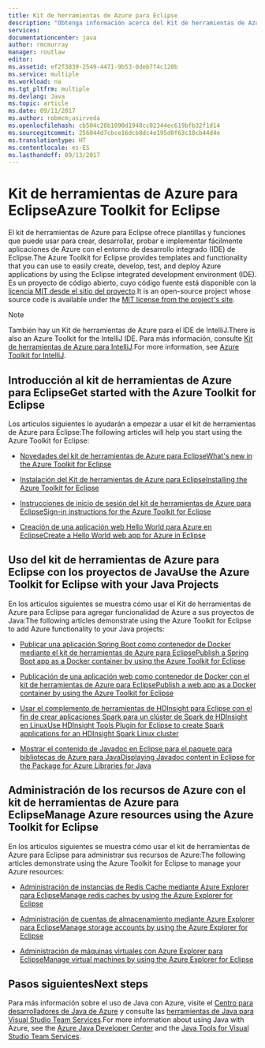 ```yaml
---
title: Kit de herramientas de Azure para Eclipse
description: "Obtenga información acerca del Kit de herramientas de Azure para Eclipse."
services: 
documentationcenter: java
author: rmcmurray
manager: routlaw
editor: 
ms.assetid: ef2f3839-2549-4471-9b53-0deb7f4c128b
ms.service: multiple
ms.workload: na
ms.tgt_pltfrm: multiple
ms.devlang: Java
ms.topic: article
ms.date: 09/11/2017
ms.author: robmcm;asirveda
ms.openlocfilehash: cb504c28b1090d1948cc02344ec619bfb32f1d14
ms.sourcegitcommit: 256044d7cbce16dcb8dc4e195d0f63c10cb44d4e
ms.translationtype: HT
ms.contentlocale: es-ES
ms.lasthandoff: 09/13/2017
---
```

# <a name="azure-toolkit-for-eclipse"></a><span data-ttu-id="30534-103">Kit de herramientas de Azure para Eclipse</span><span class="sxs-lookup"><span data-stu-id="30534-103">Azure Toolkit for Eclipse</span></span>
<span data-ttu-id="30534-104">El kit de herramientas de Azure para Eclipse ofrece plantillas y funciones que puede usar para crear, desarrollar, probar e implementar fácilmente aplicaciones de Azure con el entorno de desarrollo integrado (IDE) de Eclipse.</span><span class="sxs-lookup"><span data-stu-id="30534-104">The Azure Toolkit for Eclipse provides templates and functionality that you can use to easily create, develop, test, and deploy Azure applications by using the Eclipse integrated development environment (IDE).</span></span> <span data-ttu-id="30534-105">Es un proyecto de código abierto, cuyo código fuente está disponible con la [licencia MIT desde el sitio del proyecto](https://github.com/microsoft/azure-tools-for-java).</span><span class="sxs-lookup"><span data-stu-id="30534-105">It is an open-source project whose source code is available under the [MIT license from the project's site](https://github.com/microsoft/azure-tools-for-java).</span></span>

> [!NOTE]
> <span data-ttu-id="30534-106">También hay un Kit de herramientas de Azure para el IDE de IntelliJ.</span><span class="sxs-lookup"><span data-stu-id="30534-106">There is also an Azure Toolkit for the IntelliJ IDE.</span></span> <span data-ttu-id="30534-107">Para más información, consulte [Kit de herramientas de Azure para IntelliJ](../intellij/azure-toolkit-for-intellij.md).</span><span class="sxs-lookup"><span data-stu-id="30534-107">For more information, see [Azure Toolkit for IntelliJ](../intellij/azure-toolkit-for-intellij.md).</span></span>
> 
> 

## <a name="get-started-with-the-azure-toolkit-for-eclipse"></a><span data-ttu-id="30534-108">Introducción al kit de herramientas de Azure para Eclipse</span><span class="sxs-lookup"><span data-stu-id="30534-108">Get started with the Azure Toolkit for Eclipse</span></span>
<span data-ttu-id="30534-109">Los artículos siguientes lo ayudarán a empezar a usar el kit de herramientas de Azure para Eclipse:</span><span class="sxs-lookup"><span data-stu-id="30534-109">The following articles will help you start using the Azure Toolkit for Eclipse:</span></span>

* [<span data-ttu-id="30534-110">Novedades del kit de herramientas de Azure para Eclipse</span><span class="sxs-lookup"><span data-stu-id="30534-110">What's new in the Azure Toolkit for Eclipse</span></span>](azure-toolkit-for-eclipse-whats-new.md)

* [<span data-ttu-id="30534-111">Instalación del Kit de herramientas de Azure para Eclipse</span><span class="sxs-lookup"><span data-stu-id="30534-111">Installing the Azure Toolkit for Eclipse</span></span>](azure-toolkit-for-eclipse-installation.md)

* [<span data-ttu-id="30534-112">Instrucciones de inicio de sesión del kit de herramientas de Azure para Eclipse</span><span class="sxs-lookup"><span data-stu-id="30534-112">Sign-in instructions for the Azure Toolkit for Eclipse</span></span>](azure-toolkit-for-eclipse-sign-in-instructions.md)

* [<span data-ttu-id="30534-113">Creación de una aplicación web Hello World para Azure en Eclipse</span><span class="sxs-lookup"><span data-stu-id="30534-113">Create a Hello World web app for Azure in Eclipse</span></span>](/azure/app-service-web/app-service-web-eclipse-create-hello-world-web-app)

## <a name="use-the-azure-toolkit-for-eclipse-with-your-java-projects"></a><span data-ttu-id="30534-114">Uso del kit de herramientas de Azure para Eclipse con los proyectos de Java</span><span class="sxs-lookup"><span data-stu-id="30534-114">Use the Azure Toolkit for Eclipse with your Java Projects</span></span>
<span data-ttu-id="30534-115">En los artículos siguientes se muestra cómo usar el Kit de herramientas de Azure para Eclipse para agregar funcionalidad de Azure a sus proyectos de Java:</span><span class="sxs-lookup"><span data-stu-id="30534-115">The following articles demonstrate using the Azure Toolkit for Eclipse to add Azure functionality to your Java projects:</span></span>

* [<span data-ttu-id="30534-116">Publicar una aplicación Spring Boot como contenedor de Docker mediante el kit de herramientas de Azure para Eclipse</span><span class="sxs-lookup"><span data-stu-id="30534-116">Publish a Spring Boot app as a Docker container by using the Azure Toolkit for Eclipse</span></span>](azure-toolkit-for-eclipse-publish-spring-boot-docker-app.md)

* [<span data-ttu-id="30534-117">Publicación de una aplicación web como contenedor de Docker con el kit de herramientas de Azure para Eclipse</span><span class="sxs-lookup"><span data-stu-id="30534-117">Publish a web app as a Docker container by using the Azure Toolkit for Eclipse</span></span>](azure-toolkit-for-eclipse-publish-as-docker-container.md)

* [<span data-ttu-id="30534-118">Usar el complemento de herramientas de HDInsight para Eclipse con el fin de crear aplicaciones Spark para un clúster de Spark de HDInsight en Linux</span><span class="sxs-lookup"><span data-stu-id="30534-118">Use HDInsight Tools Plugin for Eclipse to create Spark applications for an HDInsight Spark Linux cluster</span></span>](/azure/hdinsight/hdinsight-apache-spark-eclipse-tool-plugin)

* [<span data-ttu-id="30534-119">Mostrar el contenido de Javadoc en Eclipse para el paquete para bibliotecas de Azure para Java</span><span class="sxs-lookup"><span data-stu-id="30534-119">Displaying Javadoc content in Eclipse for the Package for Azure Libraries for Java</span></span>](azure-toolkit-for-eclipse-displaying-javadoc-content-for-azure-libraries.md)

## <a name="manage-azure-resources-using-the-azure-toolkit-for-eclipse"></a><span data-ttu-id="30534-120">Administración de los recursos de Azure con el kit de herramientas de Azure para Eclipse</span><span class="sxs-lookup"><span data-stu-id="30534-120">Manage Azure resources using the Azure Toolkit for Eclipse</span></span>
<span data-ttu-id="30534-121">En los artículos siguientes se muestra cómo usar el kit de herramientas de Azure para Eclipse para administrar sus recursos de Azure:</span><span class="sxs-lookup"><span data-stu-id="30534-121">The following articles demonstrate using the Azure Toolkit for Eclipse to manage your Azure resources:</span></span>

* [<span data-ttu-id="30534-122">Administración de instancias de Redis Cache mediante Azure Explorer para Eclipse</span><span class="sxs-lookup"><span data-stu-id="30534-122">Manage redis caches by using the Azure Explorer for Eclipse</span></span>](azure-toolkit-for-eclipse-managing-redis-caches-using-azure-explorer.md)

* [<span data-ttu-id="30534-123">Administración de cuentas de almacenamiento mediante Azure Explorer para Eclipse</span><span class="sxs-lookup"><span data-stu-id="30534-123">Manage storage accounts by using the Azure Explorer for Eclipse</span></span>](azure-toolkit-for-eclipse-managing-storage-accounts-using-azure-explorer.md)

* [<span data-ttu-id="30534-124">Administración de máquinas virtuales con Azure Explorer para Eclipse</span><span class="sxs-lookup"><span data-stu-id="30534-124">Manage virtual machines by using the Azure Explorer for Eclipse</span></span>](azure-toolkit-for-eclipse-managing-virtual-machines-using-azure-explorer.md)

## <a name="next-steps"></a><span data-ttu-id="30534-125">Pasos siguientes</span><span class="sxs-lookup"><span data-stu-id="30534-125">Next steps</span></span>

<span data-ttu-id="30534-126">Para más información sobre el uso de Java con Azure, visite el [Centro para desarrolladores de Java de Azure](https://azure.microsoft.com/develop/java/) y consulte las [herramientas de Java para Visual Studio Team Services](https://java.visualstudio.com/).</span><span class="sxs-lookup"><span data-stu-id="30534-126">For more information about using Java with Azure, see the [Azure Java Developer Center](https://azure.microsoft.com/develop/java/) and the [Java Tools for Visual Studio Team Services](https://java.visualstudio.com/).</span></span>

<!-- [!INCLUDE [azure-toolkit-additional-resources](../includes/azure-toolkit-additional-resources.md)] -->

<!-- URL List -->

[Azure Java Developer Center]: https://docs.microsoft.com/java/azure
[Java Tools for Visual Studio Team Services]: https://java.visualstudio.com/

<!-- Temporarily Deprecated URLs -->

<!-- [Deploying large deployments](azure-toolkit-for-eclipse-deploying-large-deployments.md) -->
<!-- [How to Maintain Session Data with Session Affinity]: http://go.microsoft.com/fwlink/?LinkID=699539 -->
<!-- [How to Use Co-located Caching]: http://go.microsoft.com/fwlink/?LinkID=699542 -->
<!-- [How to Use Dedicated Caching]: http://go.microsoft.com/fwlink/?LinkID=699543 -->
<!-- [How to Use JMS with AMQP 1.0 in Azure with Eclipse]: http://go.microsoft.com/fwlink/?LinkID=699544 -->
<!-- [How to Use SSL Offloading]: http://go.microsoft.com/fwlink/?LinkID=699545 -->
<!-- [SSL Offloading]: http://go.microsoft.com/fwlink/?LinkID=699549 -->
<!-- [Using the Azure Service Runtime Library in JSP]: http://go.microsoft.com/fwlink/?LinkID=699551 -->
<!-- [How to Authenticate Web Users with Azure Access Control Service Using Eclipse]: /azure/active-directory/active-directory-java-authenticate-users-access-control-eclipse.md -->
<!-- [Debug a Java Web App on Azure in Eclipse]: /azure/app-service-web/app-service-web-debug-java-web-app-in-eclipse.md -->
<!-- [Debugging Azure Applications in Eclipse]: azure-toolkit-for-eclipse-debugging-azure-applications.md -->

<!-- Legacy MSDN URL = https://msdn.microsoft.com/library/azure/hh694271.aspx -->
